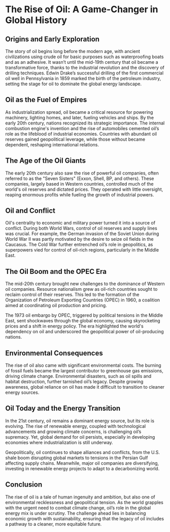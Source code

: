 # The Rise of Oil: A Game-Changer in Global History  

## Origins and Early Exploration

The story of oil begins long before the modern age, with ancient civilizations using crude oil for basic purposes such as waterproofing boats and as an adhesive. It wasn’t until the mid-19th century that oil became a transformative force, thanks to the industrial revolution and the discovery of drilling techniques. Edwin Drake’s successful drilling of the first commercial oil well in Pennsylvania in 1859 marked the birth of the petroleum industry, setting the stage for oil to dominate the global energy landscape.

## Oil as the Fuel of Empires

As industrialization spread, oil became a critical resource for powering machinery, lighting homes, and later, fueling vehicles and ships. By the early 20th century, nations recognized its strategic importance. The internal combustion engine's invention and the rise of automobiles cemented oil’s role as the lifeblood of industrial economies. Countries with abundant oil reserves gained geopolitical leverage, while those without became dependent, reshaping international relations.

## The Age of the Oil Giants

The early 20th century also saw the rise of powerful oil companies, often referred to as the "Seven Sisters" (Exxon, Shell, BP, and others). These companies, largely based in Western countries, controlled much of the world's oil reserves and dictated prices. They operated with little oversight, reaping enormous profits while fueling the growth of industrial powers.

## Oil and Conflict

Oil's centrality to economic and military power turned it into a source of conflict. During both World Wars, control of oil reserves and supply lines was crucial. For example, the German invasion of the Soviet Union during World War II was partly motivated by the desire to seize oil fields in the Caucasus. The Cold War further entrenched oil’s role in geopolitics, as superpowers vied for control of oil-rich regions, particularly in the Middle East.

## The Oil Boom and the OPEC Era

The mid-20th century brought new challenges to the dominance of Western oil companies. Resource nationalism grew as oil-rich countries sought to reclaim control of their reserves. This led to the formation of the Organization of Petroleum Exporting Countries (OPEC) in 1960, a coalition aimed at coordinating oil production and pricing.  

The 1973 oil embargo by OPEC, triggered by political tensions in the Middle East, sent shockwaves through the global economy, causing skyrocketing prices and a shift in energy policy. The era highlighted the world's dependency on oil and underscored the geopolitical power of oil-producing nations.

## Environmental Consequences

The rise of oil also came with significant environmental costs. The burning of fossil fuels became the largest contributor to greenhouse gas emissions, driving climate change. Environmental disasters, such as oil spills and habitat destruction, further tarnished oil’s legacy. Despite growing awareness, global reliance on oil has made it difficult to transition to cleaner energy sources.

## Oil Today and the Energy Transition

In the 21st century, oil remains a dominant energy source, but its role is evolving. The rise of renewable energy, coupled with technological advancements and growing climate concerns, is challenging oil’s supremacy. Yet, global demand for oil persists, especially in developing economies where industrialization is still underway.  

Geopolitically, oil continues to shape alliances and conflicts, from the U.S. shale boom disrupting global markets to tensions in the Persian Gulf affecting supply chains. Meanwhile, major oil companies are diversifying, investing in renewable energy projects to adapt to a decarbonizing world.

## Conclusion
The rise of oil is a tale of human ingenuity and ambition, but also one of environmental recklessness and geopolitical tension. As the world grapples with the urgent need to combat climate change, oil’s role in the global energy mix is under scrutiny. The challenge ahead lies in balancing economic growth with sustainability, ensuring that the legacy of oil includes a pathway to a cleaner, more equitable future.
